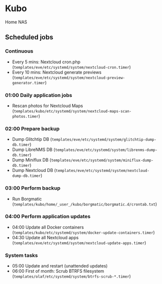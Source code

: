 # Kubo

Home NAS

## Scheduled jobs

### Continuous

- Every 5 mins: Nextcloud cron.php (`templates/eve/etc/systemd/system/nextcloud-cron.timer`)
- Every 10 mins: Nextcloud generate previews (`templates/eve/etc/systemd/system/nextcloud-preview-generator.timer`)

### 01:00 Daily application jobs

- Rescan photos for Nextcloud Maps (`templates/kubo/etc/systemd/system/nextcloud-maps-scan-photos.timer`)

### 02:00 Prepare backup

- Dump Glitchtip DB (`templates/eve/etc/systemd/system/glitchtip-dump-db.timer`)
- Dump LibreNMS DB (`templates/eve/etc/systemd/system/librenms-dump-db.timer`)
- Dump Miniflux DB (`templates/eve/etc/systemd/system/miniflux-dump-db.timer`)
- Dump Nextcloud DB (`templates/eve/etc/systemd/system/nextcloud-dump-db.timer`)

### 03:00 Perform backup

- Run Borgmatic (`templates/kubo/home/_user_/kubo/borgmatic/borgmatic.d/crontab.txt`)

### 04:00 Perform application updates

- 04:00 Update all Docker containers (`templates/kubo/etc/systemd/system/docker-update-containers.timer`)
- 04:30 Update all Nextcloud apps (`templates/eve/etc/systemd/system/nextcloud-update-apps.timer`)

### System tasks

- 05:00 Update and restart (unattended updates)
- 06:00 First of month: Scrub BTRFS filesystem (`templates/olaf/etc/systemd/system/btrfs-scrub-*.timer`)
